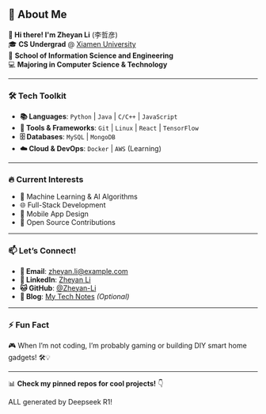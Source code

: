 ## 🌟 About Me

&zwnj;**👋 Hi there! I'm Zheyan Li**&zwnj; (李哲彦)  
🎓 &zwnj;**CS Undergrad**&zwnj; @ [Xiamen University](https://www.xmu.edu.cn/)  
🏫 &zwnj;**School of Information Science and Engineering**&zwnj;  
💻 &zwnj;**Majoring in Computer Science & Technology**&zwnj;  

---

### 🛠️ Tech Toolkit
- &zwnj;**📚 Languages**&zwnj;: `Python` | `Java` | `C/C++` | `JavaScript`  
- &zwnj;**🔧 Tools & Frameworks**&zwnj;: `Git` | `Linux` | `React` | `TensorFlow`  
- &zwnj;**🗄️ Databases**&zwnj;: `MySQL` | `MongoDB`  
- &zwnj;**☁️ Cloud & DevOps**&zwnj;: `Docker` | `AWS` (Learning)  

---

### 🔥 Current Interests
- 🤖 Machine Learning & AI Algorithms  
- 🌐 Full-Stack Development  
- 📱 Mobile App Design  
- 🧪 Open Source Contributions  

---

### 📫 Let’s Connect!
- &zwnj;**💌 Email**&zwnj;: [zheyan.li@example.com](mailto:zheyan.li@example.com)  
- &zwnj;**📱 LinkedIn**&zwnj;: [Zheyan Li](https://www.linkedin.com/in/zheyanli)  
- &zwnj;**🐱 GitHub**&zwnj;: [@Zheyan-Li](https://github.com/Zheyan-Li)  
- &zwnj;**📝 Blog**&zwnj;: [My Tech Notes](https://zheyan.tech) *(Optional)*  

---

### ⚡ Fun Fact  
🎮 When I’m not coding, I’m probably gaming or building DIY smart home gadgets! 🛠️💡  

---

📊 &zwnj;**Check my pinned repos for cool projects!**&zwnj; 👇  


ALL generated by Deepseek R1!
